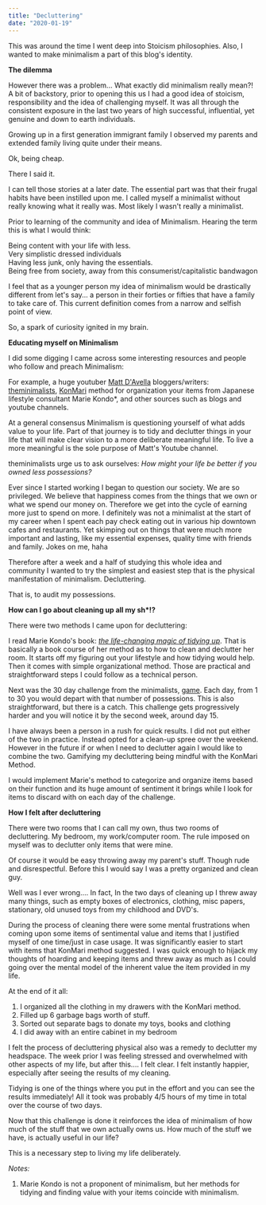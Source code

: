 ```yaml
---
title: "Decluttering"
date: "2020-01-19"
---
```


This was around the time I went deep into Stoicism philosophies. Also, I wanted to make minimalism a part of this blog's identity.

**The dilemma**

However there was a problem... What exactly did minimalism really mean?! A bit of backstory, prior to opening this us I had a good idea of stoicism, responsibility and the idea of challenging myself. It was all through the consistent exposure in the last two years of high successful, influential, yet genuine and down to earth individuals.

Growing up in a first generation immigrant family I observed my parents and extended family living quite under their means.

Ok, being cheap.

There I said it.

I can tell those stories at a later date. The essential part was that their frugal habits have been instilled upon me. I called myself a minimalist without really knowing what it really was. Most likely I wasn't really a minimalist.

Prior to learning of the community and idea of Minimalism. Hearing the term this is what I would think:

Being content with your life with less.  
Very simplistic dressed individuals  
Having less junk, only having the essentials.  
Being free from society, away from this consumerist/capitalistic bandwagon

I feel that as a younger person my idea of minimalism would be drastically different from let's say... a person in their forties or fifties that have a family to take care of. This current definition comes from a narrow and selfish point of view.

So, a spark of curiosity ignited in my brain.

**Educating myself on Minimalism**

I did some digging I came across some interesting resources and people who follow and preach Minimalism:

For example, a huge youtuber [Matt D'Avella](https://www.youtube.com/channel/UCJ24N4O0bP7LGLBDvye7oCA) bloggers/writers: [theminimalists](https://www.theminimalists.com/), [KonMari](https://konmari.com/) method for organization your items from Japanese lifestyle consultant Marie Kondo\*, and other sources such as blogs and youtube channels.

At a general consensus Minimalism is questioning yourself of what adds value to your life. Part of that journey is to tidy and declutter things in your life that will make clear vision to a more deliberate meaningful life. To live a more meaningful is the sole purpose of Matt's Youtube channel.

theminimalists urge us to ask ourselves: _How might your life be better if you owned less possessions?_

Ever since I started working I began to question our society. We are so privileged. We believe that happiness comes from the things that we own or what we spend our money on. Therefore we get into the cycle of earning more just to spend on more. I definitely was not a minimalist at the start of my career when I spent each pay check eating out in various hip downtown cafes and restaurants. Yet skimping out on things that were much more important and lasting, like my essential expenses, quality time with friends and family. Jokes on me, haha

Therefore after a week and a half of studying this whole idea and community I wanted to try the simplest and easiest step that is the physical manifestation of minimalism. Decluttering.

That is, to audit my possessions.

**How can I go about cleaning up all my sh\*!?**

There were two methods I came upon for decluttering:

I read Marie Kondo's book: _[the life-changing magic of tidying up](https://www.amazon.ca/Life-Changing-Magic-Tidying-Decluttering-Organizing/dp/1607747308)_. That is basically a book course of her method as to how to clean and declutter her room. It starts off my figuring out your lifestyle and how tidying would help. Then it comes with simple organizational method. Those are practical and straightforward steps I could follow as a technical person.

Next was the 30 day challenge from the minimalists, [game](https://www.theminimalists.com/game/). Each day, from 1 to 30 you would depart with that number of possessions. This is also straightforward, but there is a catch. This challenge gets progressively harder and you will notice it by the second week, around day 15.

I have always been a person in a rush for quick results. I did not put either of the two in practice. Instead opted for a clean-up spree over the weekend. However in the future if or when I need to declutter again I would like to combine the two. Gamifying my decluttering being mindful with the KonMari Method.

I would implement Marie's method to categorize and organize items based on their function and its huge amount of sentiment it brings while I look for items to discard with on each day of the challenge.

**How I felt after decluttering**

There were two rooms that I can call my own, thus two rooms of decluttering. My bedroom, my work/computer room. The rule imposed on myself was to declutter only items that were mine.

Of course it would be easy throwing away my parent's stuff. Though rude and disrespectful. Before this I would say I was a pretty organized and clean guy.

Well was I ever wrong.... In fact, In the two days of cleaning up I threw away many things, such as empty boxes of electronics, clothing, misc papers, stationary, old unused toys from my childhood and DVD's.

During the process of cleaning there were some mental frustrations when coming upon some items of sentimental value and items that I justified myself of one time/just in case usage. It was significantly easier to start with items that KonMari method suggested. I was quick enough to hijack my thoughts of hoarding and keeping items and threw away as much as I could going over the mental model of the inherent value the item provided in my life.

At the end of it all:

1. I organized all the clothing in my drawers with the KonMari method.
2. Filled up 6 garbage bags worth of stuff.
3. Sorted out separate bags to donate my toys, books and clothing
4. I did away with an entire cabinet in my bedroom

I felt the process of decluttering physical also was a remedy to declutter my headspace. The week prior I was feeling stressed and overwhelmed with other aspects of my life, but after this.... I felt clear. I felt instantly happier, especially after seeing the results of my cleaning.

Tidying is one of the things where you put in the effort and you can see the results immediately! All it took was probably 4/5 hours of my time in total over the course of two days.

Now that this challenge is done it reinforces the idea of minimalism of how much of the stuff that we own actually owns us. How much of the stuff we have, is actually useful in our life?

This is a necessary step to living my life deliberately.

_Notes:_

1. Marie Kondo is not a proponent of minimalism, but her methods for tidying and finding value with your items coincide with minimalism.
